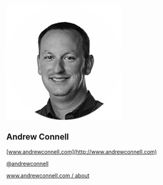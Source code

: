 ![andrew connell](shared/AndrewConnell_BW_Circle.png)

Andrew Connell
--------------

[www.andrewconnell.com](http://www.andrewconnell.com)

[@andrewconnell](http://www.twitter.com/andrewconnell)

[www.andrewconnell.com / about](http://www.andrewconnell.com/About)